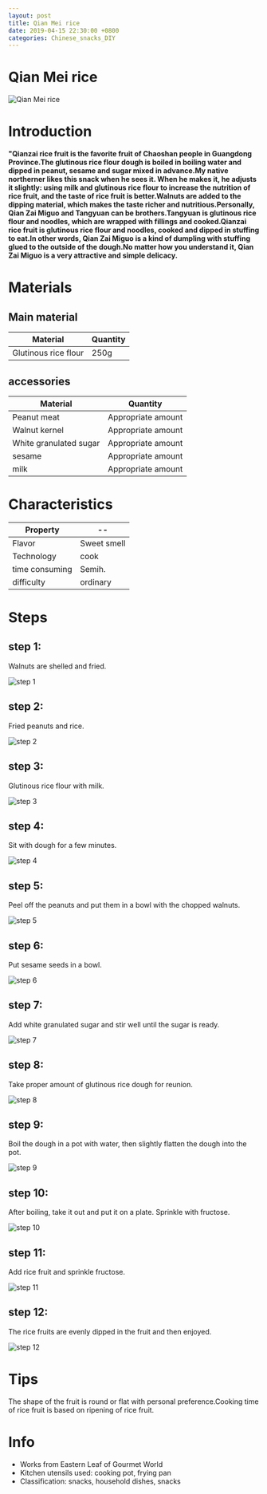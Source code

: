 ```yaml
---
layout: post
title: Qian Mei rice
date: 2019-04-15 22:30:00 +0800
categories: Chinese_snacks_DIY
---
```


# Qian Mei rice

![Qian Mei rice]({{site.baseurl}}/img/449908/449908.jpg)

# Introduction

**"Qianzai rice fruit is the favorite fruit of Chaoshan people in Guangdong Province.The glutinous rice flour dough is boiled in boiling water and dipped in peanut, sesame and sugar mixed in advance.My native northerner likes this snack when he sees it. When he makes it, he adjusts it slightly: using milk and glutinous rice flour to increase the nutrition of rice fruit, and the taste of rice fruit is better.Walnuts are added to the dipping material, which makes the taste richer and nutritious.Personally, Qian Zai Miguo and Tangyuan can be brothers.Tangyuan is glutinous rice flour and noodles, which are wrapped with fillings and cooked.Qianzai rice fruit is glutinous rice flour and noodles, cooked and dipped in stuffing to eat.In other words, Qian Zai Miguo is a kind of dumpling with stuffing glued to the outside of the dough.No matter how you understand it, Qian Zai Miguo is a very attractive and simple delicacy.**

# Materials


## Main material

Material|Quantity
--|--
Glutinous rice flour|250g

## accessories

Material|Quantity
--|--
Peanut meat|Appropriate amount
Walnut kernel|Appropriate amount
White granulated sugar|Appropriate amount
sesame|Appropriate amount
milk|Appropriate amount

# Characteristics

Property|--
--|--
Flavor|Sweet smell
Technology|cook
time consuming|Semih.
difficulty|ordinary

# Steps

## step 1:

Walnuts are shelled and fried.

![step 1]({{site.baseurl}}/img/449908/1.jpg)

## step 2:

Fried peanuts and rice.

![step 2]({{site.baseurl}}/img/449908/2.jpg)

## step 3:

Glutinous rice flour with milk.

![step 3]({{site.baseurl}}/img/449908/3.jpg)

## step 4:

Sit with dough for a few minutes.

![step 4]({{site.baseurl}}/img/449908/4.jpg)

## step 5:

Peel off the peanuts and put them in a bowl with the chopped walnuts.

![step 5]({{site.baseurl}}/img/449908/5.jpg)

## step 6:

Put sesame seeds in a bowl.

![step 6]({{site.baseurl}}/img/449908/6.jpg)

## step 7:

Add white granulated sugar and stir well until the sugar is ready.

![step 7]({{site.baseurl}}/img/449908/7.jpg)

## step 8:

Take proper amount of glutinous rice dough for reunion.

![step 8]({{site.baseurl}}/img/449908/8.jpg)

## step 9:

Boil the dough in a pot with water, then slightly flatten the dough into the pot.

![step 9]({{site.baseurl}}/img/449908/9.jpg)

## step 10:

After boiling, take it out and put it on a plate. Sprinkle with fructose.

![step 10]({{site.baseurl}}/img/449908/10.jpg)

## step 11:

Add rice fruit and sprinkle fructose.

![step 11]({{site.baseurl}}/img/449908/11.jpg)

## step 12:

The rice fruits are evenly dipped in the fruit and then enjoyed.

![step 12]({{site.baseurl}}/img/449908/12.jpg)

# Tips

The shape of the fruit is round or flat with personal preference.Cooking time of rice fruit is based on ripening of rice fruit.

# Info

- Works from Eastern Leaf of Gourmet World
- Kitchen utensils used: cooking pot, frying pan
- Classification: snacks, household dishes, snacks